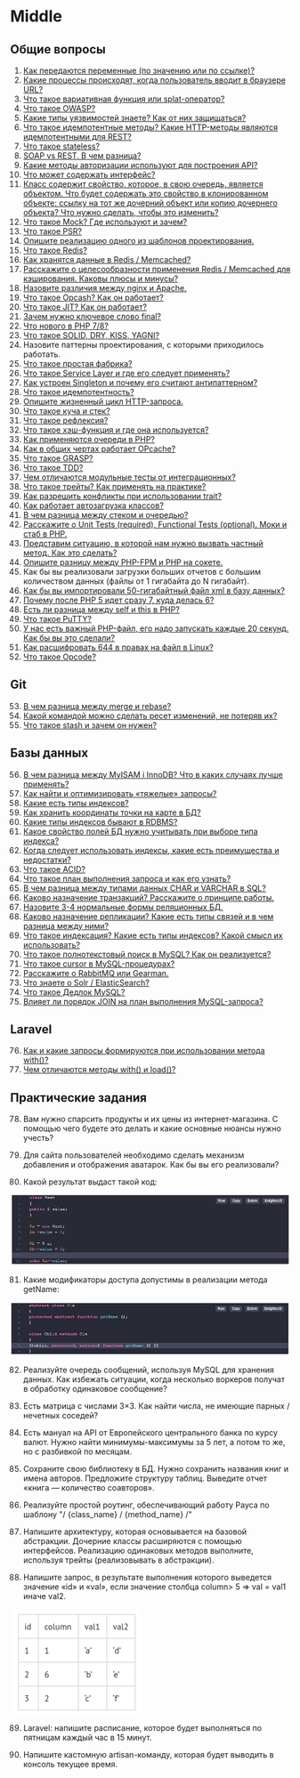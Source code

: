   # Middle
  ## Общие вопросы

  1. [Как передаются переменные (по значению или по ссылке)?](https://codernet.ru/articles/web/kak_opredelit_peremennyie_php_peredayutsya_po_znacheniyu_ili_po_ssyilke/)
  2. [Какие процессы происходят, когда пользователь вводит в браузере URL?](https://habr.com/ru/company/karuna/blog/568702/)
  3. [Что такое вариативная функция или splat-оператор?](https://sobes.sr-studio.com.ua/middle/question/cto-takoe-variativnaya-funkciya-ili-splat-operator)
  4. [Что такое OWASP?](https://sobes.sr-studio.com.ua/middle/question/cto-takoe-owasp)
  5. [Какие типы уязвимостей знаете? Как от них защищаться?](https://docs.wallarm.ru/attacks-vulns-list/#%D0%B8%D0%B7%D1%83%D1%87%D0%B5%D0%BD%D0%B8%D0%B5-%D1%80%D0%B5%D1%81%D1%83%D1%80%D1%81%D0%B0-%D1%81%D1%82%D0%BE%D1%80%D0%BE%D0%BD%D0%BD%D0%B8%D0%BC-%D1%81%D0%BA%D0%B0%D0%BD%D0%B5%D1%80%D0%BE%D0%BC)
  6. [Что такое идемпотентные методы? Какие HTTP-методы являются идемпотентными для REST?](https://russianblogs.com/article/59751003979/)
  7. [Что такое stateless?](https://medium.com/@ermakovichdmitriy/%D0%BE%D0%BF%D1%80%D0%B5%D0%B4%D0%B5%D0%BB%D0%B5%D0%BD%D0%B8%D1%8F-%D0%BF%D0%BE%D0%BD%D1%8F%D1%82%D0%B8%D0%B9-stateful-%D0%B8-stateless-%D0%B2-%D0%BA%D0%BE%D0%BD%D1%82%D0%B5%D0%BA%D1%81%D1%82%D0%B5-%D0%B2%D0%B5%D0%B1-%D1%81%D0%B5%D1%80%D0%B2%D0%B8%D1%81%D0%BE%D0%B2-%D0%BF%D0%B5%D1%80%D0%B5%D0%B2%D0%BE%D0%B4-18a910a226a1)
  8. [SOAP vs REST. В чем разница?](https://otus.ru/nest/post/2427/)
  9. [Какие методы авторизации используют для построения API?](https://russianblogs.com/article/93541002263/)
  10. [Что может содержать интерфейс?](https://habr.com/ru/post/328890/)
  11. [Класс содержит свойство, которое, в свою очередь, является объектом. Что будет содержать это свойство в клонированном объекте: ссылку на тот же дочерний объект или копию дочернего объекта? Что нужно сделать, чтобы это изменить?](https://www.php.net/manual/ru/language.oop5.cloning.php)
  12. [Что такое Mock? Где используют и зачем?](https://habr.com/ru/post/577424/)
  13. [Что такое PSR?](https://habr.com/ru/post/458484/)
  14. [Опишите реализацию одного из шаблонов проектирования.](https://refactoring.guru/ru/design-patterns)
  15. [Что такое Redis?](https://aws.amazon.com/ru/redis/)
  16. [Как хранятся данные в Redis / Memcached?](https://habr.com/ru/company/oleg-bunin/blog/316652/)
  17. [Расскажите о целесообразности применения Redis / Memcached для кэширования. Каковы плюсы и минусы?](https://cityhost.ua/blog/servisy-keshirovaniya-dlya-saytov-memcached-opcache-redis.html)
  18. [Назовите различия между nginx и Apache.](https://ekaterinagoltsova.github.io/posts/apache-vs-nginx/)
  19. [Что такое Opcash? Как он работает?](https://medium.com/@geroi.minsk/%D0%BE%D0%B1%D0%B7%D0%BE%D1%80-%D1%80%D0%B0%D1%81%D1%88%D0%B8%D1%80%D0%B5%D0%BD%D0%B8%D1%8F-opcache-%D0%B4%D0%BB%D1%8F-php-from-mail-ru-group-9ae3c49577bb)
  20. [Что такое JIT? Как он работает?](https://www.tremplin-numerique.org/ru/quest-ce-que-la-compilation-juste-a-temps-jit)
  21. [Зачем нужно ключевое слово final?](https://www.php.net/manual/ru/language.oop5.final.php#:~:text=PHP%20%D0%BF%D1%80%D0%B5%D0%B4%D0%BE%D1%81%D1%82%D0%B0%D0%B2%D0%BB%D1%8F%D0%B5%D1%82%20%D0%BA%D0%BB%D1%8E%D1%87%D0%B5%D0%B2%D0%BE%D0%B5%20%D1%81%D0%BB%D0%BE%D0%B2%D0%BE%20final,%D0%BE%D0%BD%20%D0%BD%D0%B5%20%D1%81%D0%BC%D0%BE%D0%B6%D0%B5%D1%82%20%D0%B1%D1%8B%D1%82%D1%8C%20%D1%83%D0%BD%D0%B0%D1%81%D0%BB%D0%B5%D0%B4%D0%BE%D0%B2%D0%B0%D0%BD.)
  22. [Что нового в РНР 7/8?](https://otus.ru/journal/php-8-chto-novogo/)
  23. [Что такое SOLID, DRY, KISS, YAGNI?](https://techrocks.ru/2020/01/01/10-coding-principles-demystified/)
  24. Назовите паттерны проектирования, с которыми приходилось работать.
  25. [Что такое простая фабрика?](https://refactoring.guru/ru/design-patterns/factory-comparison#:~:text=%D0%9F%D0%B0%D1%82%D1%82%D0%B5%D1%80%D0%BD%20%D0%9F%D1%80%D0%BE%D1%81%D1%82%D0%B0%D1%8F%20%D1%84%D0%B0%D0%B1%D1%80%D0%B8%D0%BA%D0%B0-,%D0%9F%D0%B0%D1%82%D1%82%D0%B5%D1%80%D0%BD%20%D0%9F%D1%80%D0%BE%D1%81%D1%82%D0%B0%D1%8F%20%D1%84%D0%B0%D0%B1%D1%80%D0%B8%D0%BA%D0%B0,%D1%84%D0%B0%D0%B1%D1%80%D0%B8%D0%BA%D0%B8%2C%20%D0%BE%D0%B1%D1%8B%D1%87%D0%BD%D0%BE%2C%20%D0%BD%D0%B5%D1%82%20%D0%BF%D0%BE%D0%B4%D0%BA%D0%BB%D0%B0%D1%81%D1%81%D0%BE%D0%B2.)
  26. [Что такое Service Layer и где его следует применять?](http://design-pattern.ru/patterns/service-layer.html)
  27. [Как устроен Singleton и почему его считают антипаттерном?](https://tproger.ru/translations/singleton-pitfalls/)
  28. [Что такое идемпотентность?](https://restapitutorial.ru/lessons/idempotency.html)
  29. [Опишите жизненный цикл HTTP-запроса.](https://habr.com/ru/post/215117/)
  30. [Что такое куча и стек?](https://otus.ru/nest/post/605/)
  31. [Что такое рефлексия?](https://catchmetech.com/ru/post/89/introduction-to-reflection-in-php)
  32. [Что такое хэш-функция и где она используется?](https://habr.com/ru/post/534596/)
  33. [Как применяются очереди в РНР?](https://badcode.ru/chto-takoie-php-ochieried-zadach/)
  34. [Как в общих чертах работает OPcache?](https://habr.com/ru/company/vk/blog/310054/)
  35. [Что такое GRASP?](https://bool.dev/blog/detail/grasp-printsipy)
  36. [Что такое TDD?](https://medium.com/@lucyhackwrench/%D1%87%D1%82%D0%BE-%D1%82%D0%B0%D0%BA%D0%BE%D0%B5-tdd-%D0%B8-bdd-%D0%BD%D0%B0-%D0%BF%D0%B0%D0%BB%D1%8C%D1%86%D0%B0%D1%85-%D0%B8-%D1%87%D1%82%D0%BE-%D0%B4%D0%BE%D0%BB%D0%B6%D0%B5%D0%BD-%D0%B7%D0%BD%D0%B0%D1%82%D1%8C-%D0%BE-%D0%BD%D0%B8%D1%85-%D1%84%D1%80%D0%BE%D0%BD%D1%82%D0%B5%D0%BD%D0%B4%D0%B5%D1%80-701a10e06bb9)
  37. [Чем отличаются модульные тесты от интеграционных?](https://techrocks.ru/2018/12/08/different-types-of-testing/)
  38. [Что такое трейты? Как применять на практике?](https://ru.hexlet.io/courses/php-classes/lessons/traits/theory_unit)
  39. [Как разрешить конфликты при использовании trait?](https://code.mu/ru/php/book/oop/traits/methods-conflicts/)
  40. [Как работает автозагрузка классов?](https://www.php.net/manual/ru/language.oop5.autoload.php)
  41. [В чем разница между стеком и очередью?](https://ru.gadget-info.com/difference-between-stack)
  42. [Расскажите о Unit Tests (required), Functional Tests (optional). Моки и стаб в PHP.](https://jsehelper.blogspot.com/2016/01/junit.html)
  43. [Представим ситуацию, в которой нам нужно вызвать частный метод. Как это сделать?](https://rmcreative.ru/blog/post/vyzvat-private-metod-klassa-v-php)
  44. [Опишите разницу между PHP-FPM и PHP на сокете.](https://ru.stackoverflow.com/questions/979930/%D0%92-%D1%87%D0%B5%D0%BC-%D1%80%D0%B0%D0%B7%D0%BD%D0%B8%D1%86%D0%B0-%D0%BC%D0%B5%D0%B6%D0%B4%D1%83-php-%D0%B8-php-fpm)
  45. Как бы вы реализовали загрузки больших отчетов с большим количеством данных (файлы от 1 гигабайта до N гигабайт).
  46. [Как бы вы импортировали 50-гигабайтный файл xml в базу данных?](https://www.cyberforum.ru/php-database/thread2248272.html)
  47. [Почему после PHP 5 идет сразу 7, куда делась 6?](https://habr.com/ru/post/231605/)
  48. [Есть ли разница между self и this в PHP?](http://phpqa.ru/post/raznica-mezdu-self-i-this-v-php#:~:text=%D0%9A%D0%BB%D1%8E%D1%87%D0%B5%D0%B2%D0%BE%D0%BC%D1%83%20%D1%81%D0%BB%D0%BE%D0%B2%D1%83%20%60self%60%20%D0%BD%D0%B5%20%D0%B4%D0%BE%D0%BB%D0%B6%D0%B5%D0%BD,%D0%BF%D1%80%D0%B8%20%D0%BE%D0%B1%D1%80%D0%B0%D1%89%D0%B5%D0%BD%D0%B8%D0%B8%20%D0%BA%20%D1%87%D0%BB%D0%B5%D0%BD%D0%B0%D0%BC%20%D0%BA%D0%BB%D0%B0%D1%81%D1%81%D0%B0.&text=%D0%A1%D0%B0%D0%BC%D0%BE%20PHP%20%D1%81%D1%81%D1%8B%D0%BB%D0%B0%D0%B5%D1%82%D1%81%D1%8F%20%D0%BD%D0%B0%20%D1%87%D0%BB%D0%B5%D0%BD%D0%BE%D0%B2%20%D0%BA%D0%BB%D0%B0%D1%81%D1%81%D0%B0.)
  49. [Что такое PuTTY?](https://www.ukraine.com.ua/blog/hosting_ukraine/chto-eto-takoe-putty.html)
  50. [У нас есть важный PHP-файл, его надо запускать каждые 20 секунд. Как бы вы это сделали?](https://overcoder.net/q/2878739/%D0%B2%D1%8B%D0%BF%D0%BE%D0%BB%D0%BD%D1%8F%D1%82%D1%8C-%D1%84%D1%83%D0%BD%D0%BA%D1%86%D0%B8%D1%8E-php-%D0%BA%D0%B0%D0%B6%D0%B4%D1%8B%D0%B5-20-%D1%81%D0%B5%D0%BA%D1%83%D0%BD%D0%B4)
  51. [Как расшифровать 644 в правах на файл в Linux?](https://hostiq.ua/wiki/ukr/permissions/)
  52. [Что такое Opcode?](https://russianblogs.com/article/757654575/)

## Git

53. [В чем разница между merge и rebase?](https://techrocks.ru/2020/06/06/5-git-commands-comparison/)
54. [Какой командой можно сделать ресет изменений, не потеряв их?](https://ru.hexlet.io/courses/intro_to_git/lessons/commits-cancelation/theory_unit)
55. [Что такое stash и зачем он нужен?](https://techrocks.ru/2020/06/30/git-concepts-for-advanced-users/)

## Базы данных
56. [В чем разница между MyISAM i InnoDB? Что в каких случаях лучше применять?](https://rtfm.co.ua/mysql-otlichiya-mezhdu-myisam-i-innodb/#:~:text=%D0%92%D1%8B%D0%B2%D0%BE%D0%B4%D1%8B%3A,%D0%BF%D0%BE%D0%B2%D1%8B%D1%88%D0%B5%D0%BD%D0%BD%D1%8B%D1%85%20%D1%82%D1%80%D0%B5%D0%B1%D0%BE%D0%B2%D0%B0%D0%BD%D0%B8%D0%B9%20%D0%BF%D0%BE%20%D1%81%D0%BE%D1%85%D1%80%D0%B0%D0%BD%D0%BD%D0%BE%D1%81%D1%82%D0%B8%20%D0%B4%D0%B0%D0%BD%D0%BD%D1%8B%D1%85.)
57. [Как найти и оптимизировать «тяжелые» запросы?](https://handyhost.ru/help/poleznyie-stati/optimizacziya-mysql-zaprosov.html)
58. [Какие есть типы индексов?](https://alextoolsblog.blogspot.com/2019/11/database-index.html)
59. [Как хранить координаты точки на карте в БД?](https://www.kaefik.ru/2017/09/18/save-geo-data-to-db/)
60. [Какие типы индексов бывают в RDBMS?](https://questions.students-library.com/library/lecture/read/88938-kak-rabotayut-indeksy-v-baze-dannyx)
61. [Какое свойство полей БД нужно учитывать при выборе типа индекса?](https://habr.com/ru/post/247373/)
62. [Когда следует использовать индексы, какие есть преимущества и недостатки?](https://www.klerk.ru/soft/articles/442647/)
63. [Что такое ACID?](https://habr.com/ru/post/555920/)
64. [Что такое план выполнения запроса и как его узнать?](https://infostart.ru/1c/articles/877736/)
65. [В чем разница между типами данных CHAR и VARCHAR в SQL?](http://www.ibase.ru/charvar/#:~:text=CHAR(n)%20–%20n%20символов,в%20конце%20содержимого%20поля%20игнорируются.)
66. [Каково назначение транзакций? Расскажите о принципе работы.](https://habr.com/ru/post/537594/)
67. [Назовите 3-4 нормальные формы реляционных БД.](https://habr.com/ru/post/254773/)
68. [Каково назначение репликации? Какие есть типы связей и в чем разница между ними?](https://habr.com/ru/post/514500/)
69. [Что такое индексация? Какие есть типы индексов? Какой смысл их использовать?](http://tokarchuk.ru/2012/08/indexes-classification/)
70. [Что такое полнотекстовый поиск в MySQL? Как он реализуется?](https://highload.today/polnotekstoviy-poisk-v-mysql/)
71. [Что такое cursor в MySQL-процедурах?](https://shra.ru/2015/08/kursory-v-mysql/)
72. [Расскажите о RabbitMQ или Gearman.](https://stackshare.io/stackups/gearman-vs-rabbitmq)
73. [Что знаете о Solr / ElasticSearch?](https://russianblogs.com/article/1401884903/)
74. [Что такое Дедлок MySQL?](https://habr.com/ru/post/160485/)
75. [Влияет ли порядок JOIN на план выполнения MySQL-запроса?](https://techrocks.ru/2021/03/05/order-of-sql-operations/)

## Laravel

76. [Как и какие запросы формируются при использовании метода with()?](https://dev.to/othmane_nemli/laravel-wherehas-and-with-550o)
77. [Чем отличаются методы with() и load()?](https://web-programming.com.ua/zhadnaya-i-lenivaya-zagruzka-v-laravel-metody-with-i-load/)

## Практические задания

78. Вам нужно спарсить продукты и их цены из интернет-магазина. С помощью чего будете это делать и какие основные нюансы нужно учесть?

79. Для сайта пользователей необходимо сделать механизм добавления и отображения аватарок. Как бы вы его реализовали?

80. Какой результат выдаст такой код:
    
![](./images/80_1.PNG)

81. Какие модификаторы доступа допустимы в реализации метода getName:

![](./images/81_1.PNG)

82. Реализуйте очередь сообщений, используя MySQL для хранения данных. Как избежать ситуации, когда несколько воркеров получат в обработку одинаковое сообщение?

83. Есть матрица с числами 3×3. Как найти числа, не имеющие парных / нечетных соседей?

84. Есть мануал на API от Европейского центрального банка по курсу валют. Нужно найти минимумы-максимумы за 5 лет, а потом то же, но с разбивкой по месяцам.

85. Сохраните свою библиотеку в БД. Нужно сохранить названия книг и имена авторов. Предложите структуру таблиц. Выведите отчет «книга — количество соавторов».

86. Реализуйте простой роутинг, обеспечивающий работу Рауса по шаблону "/ {class_name} / {method_name} /"

87. Напишите архитектуру, которая основывается на базовой абстракции. Дочерние классы расширяются с помощью интерфейсов. Реализацию одинаковых методов выполните, используя трейты (реализовывать в абстракции).

88. Напишите запрос, в результате выполнения которого выведется значение «id» и «val», если значение столбца column> 5 => val = val1 иначе val2.

![](./images/88_1.PNG)

89. Laravel: напишите расписание, которое будет выполняться по пятницам каждый час в 15 минут.

90. Напишите кастомную artisan-команду, которая будет выводить в консоль текущее время.



